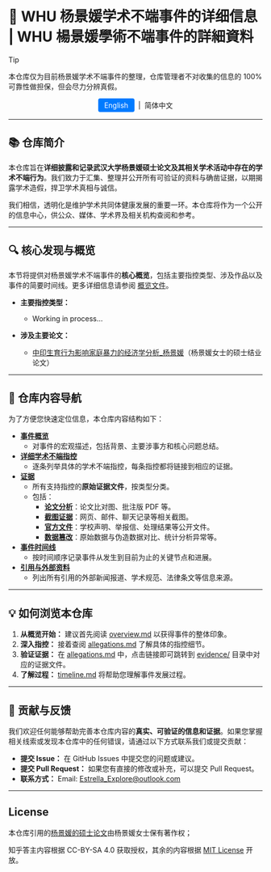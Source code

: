 # 🚀 WHU 杨景媛学术不端事件的详细信息 | WHU 楊景媛學術不端事件的詳細資料

> [!TIP]
> 本仓库仅为目前杨景媛学术不端事件的整理，仓库管理者不对收集的信息的 100% 可靠性做担保，但会尽力分辨真假。

<div align="center">
  <a href="README-en_US.md"
     style="
       display: inline-block;
       padding: 5px 12px;
       font-size: 14px;
       color: white;
       background-color: #007bff;
       border-radius: 4px;
       text-decoration: none;
       ">
    English</a>
  &nbsp|&nbsp 简体中文
</div>

---

## 📚 仓库简介

本仓库旨在**详细披露和记录武汉大学杨景媛硕士论文及其相关学术活动中存在的学术不端行为**。我们致力于汇集、整理并公开所有可验证的资料与确凿证据，以期揭露学术造假，捍卫学术真相与诚信。

我们相信，透明化是维护学术共同体健康发展的重要一环。本仓库将作为一个公开的信息中心，供公众、媒体、学术界及相关机构查阅和参考。

---

## 🔍 核心发现与概览

本节将提供对杨景媛学术不端事件的**核心概览**，包括主要指控类型、涉及作品以及事件的简要时间线。更多详细信息请参阅 [概览文件](disclosure/overview.md)。

* **主要指控类型：**
    - Working in process...

* **涉及主要论文：**
    - [中印生育行为影响家庭暴力的经济学分析_杨景媛](./assets/中印生育行为影响家庭暴力的经济学分析_杨景媛.pdf)（杨景媛女士的硕士结业论文）

---

## 📂 仓库内容导航

为了方便您快速定位信息，本仓库内容结构如下：

* **[事件概览](disclosure/overview.md)**
    - 对事件的宏观描述，包括背景、主要涉事方和核心问题总结。
* **[详细学术不端指控](disclosure/allegations.md)**
    - 逐条列举具体的学术不端指控，每条指控都将链接到相应的证据。
* **[证据](disclosure/evidence/)**
    - 所有支持指控的**原始证据文件**，按类型分类。
    - 包括：
        + **[论文分析](disclosure/evidence/Paper_Analysis/)**：论文比对图、批注版 PDF 等。
        + **[截图证据](disclosure/evidence/Screenshots/)**：网页、邮件、聊天记录等相关截图。
        + **[官方文件](disclosure/evidence/Official_Documents/)**：学校声明、举报信、处理结果等公开文件。
        + **[数据篡改](disclosure/evidence/Data_Manipulation/)**：原始数据与伪造数据对比、统计分析异常等。
* **[事件时间线](disclosure/timeline.md)**
    * 按时间顺序记录事件从发生到目前为止的关键节点和进展。
* **[引用与外部资料](disclosure/REFERENCES.md)**
    * 列出所有引用的外部新闻报道、学术规范、法律条文等信息来源。

---

## 💡 如何浏览本仓库

1. **从概览开始：** 建议首先阅读 [overview.md](disclosure/overview.md) 以获得事件的整体印象。
2. **深入指控：** 接着查阅 [allegations.md](disclosure/allegations.md) 了解具体的指控细节。
3. **验证证据：** 在 [allegations.md](disclosure/allegations.md) 中，点击链接即可跳转到 [evidence/](disclosure/evidence/) 目录中对应的证据文件。
4. **了解过程：** [timeline.md](disclosure/timeline.md) 将帮助您理解事件发展过程。

---

## 🤝 贡献与反馈

我们欢迎任何能够帮助完善本仓库内容的**真实、可验证的信息和证据**。如果您掌握相关线索或发现本仓库中的任何错误，请通过以下方式联系我们或提交贡献：

* **提交 Issue：** 在 GitHub Issues 中提交您的问题或建议。
* **提交 Pull Request：** 如果您有直接的修改或补充，可以提交 Pull Request。
* **联系方式：** Email: Estrella_Explore@outlook.com

---

## License

本仓库引用的[杨景媛的硕士论文](./assets/中印生育行为影响家庭暴力的经济学分析_杨景媛.pdf)由杨景媛女士保有著作权；

知乎答主内容根据 CC-BY-SA 4.0 获取授权，其余的内容根据 [MIT License](LICENSE) 开放。
